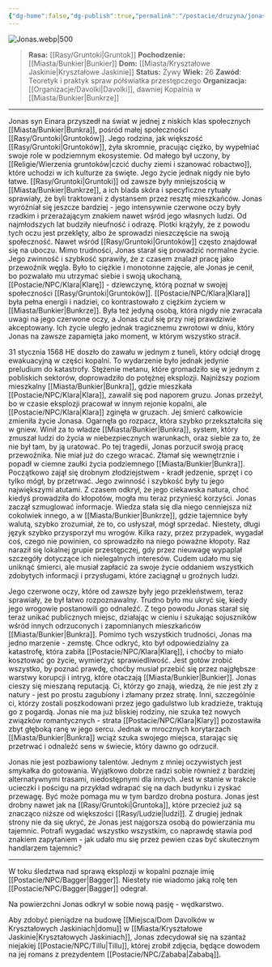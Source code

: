 ```yaml
---
{"dg-home":false,"dg-publish":true,"permalink":"/postacie/druzyna/jonas-syn-einara/","dgPassFrontmatter":true}
---
```


![Jonas.webp|500](/img/user/Vault/Grafiki/Dru%C5%BCyna/Jonas.webp)

> **Rasa:** [[Rasy/Gruntoki\|Gruntok]]
> **Pochodzenie:** [[Miasta/Bunkier\|Bunkier]]
> **Dom:** [[Miasta/Kryształowe Jaskinie\|Kryształowe Jaskinie]]
> **Status:** Żywy
> **Wiek:** 26
> **Zawód**: Teoretyk i praktyk spraw półświatka przestępczego
> **Organizacja:** [[Organizacje/Davolki\|Davolki]], dawniej Kopalnia w [[Miasta/Bunkier\|Bunkrze]]

---

Jonas syn Einara przyszedł na świat w jednej z niskich klas społecznych [[Miasta/Bunkier\|Bunkra]], pośród małej społeczności [[Rasy/Gruntoki\|Gruntoków]]. Jego rodzina, jak większość [[Rasy/Gruntoki\|Gruntoków]], żyła skromnie, pracując ciężko, by wypełniać swoje role w podziemnym ekosystemie. Od małego był uczony, by [[Religie/Wierzenia gruntoków\|czcić duchy ziemi i szanować robactwo]], które uchodzi w ich kulturze za święte. Jego życie jednak nigdy nie było łatwe. [[Rasy/Gruntoki\|Gruntoki]] od zawsze były mniejszością w [[Miasta/Bunkier\|Bunkrze]], a ich blada skóra i specyficzne rytuały sprawiały, że byli traktowani z dystansem przez resztę mieszkańców. Jonas wyróżniał się jeszcze bardziej - jego intensywnie czerwone oczy były rzadkim i przerażającym znakiem nawet wśród jego własnych ludzi. Od najmłodszych lat budziły nieufność i odrazę. Plotki krążyły, że z powodu tych oczu jest przeklęty, albo że sprowadzi nieszczęście na swoją społeczność. Nawet wśród [[Rasy/Gruntoki\|Gruntoków]] często znajdował się na uboczu. Mimo trudności, Jonas starał się prowadzić normalne życie. Jego zwinność i szybkość sprawiły, że z czasem znalazł pracę jako przewoźnik węgla. Było to ciężkie i monotonne zajęcie, ale Jonas je cenił, bo pozwalało mu utrzymać siebie i swoją ukochaną, [[Postacie/NPC/Klara\|Klarę]] - dziewczynę, którą poznał w swojej społeczności [[Rasy/Gruntoki\|Gruntoków]]. [[Postacie/NPC/Klara\|Klara]] była pełna energii i nadziei, co kontrastowało z ciężkim życiem w [[Miasta/Bunkier\|Bunkrze]]. Była też jedyną osobą, która nigdy nie zwracała uwagi na jego czerwone oczy, a Jonas czuł się przy niej prawdziwie akceptowany. Ich życie uległo jednak tragicznemu zwrotowi w dniu, który Jonas na zawsze zapamięta jako moment, w którym wszystko stracił.

31 stycznia 1568 HE doszło do zawału w jednym z tuneli, który odciął drogę ewakuacyjną w części kopalni. To wydarzenie było jednak jedynie preludium do katastrofy. Stężenie metanu, które gromadziło się w jednym z pobliskich sektorów, doprowadziło do potężnej eksplozji. Najniższy poziom mieszkalny [[Miasta/Bunkier\|Bunkra]], gdzie mieszkała [[Postacie/NPC/Klara\|Klara]], zawalił się pod naporem gruzu. Jonas przeżył, bo w czasie eksplozji pracował w innym rejonie kopalni, ale [[Postacie/NPC/Klara\|Klara]] zginęła w gruzach. Jej śmierć całkowicie zmieniła życie Jonasa. Ogarnęła go rozpacz, która szybko przekształciła się w gniew. Winił za to władze [[Miasta/Bunkier\|Bunkra]], system, który zmuszał ludzi do życia w niebezpiecznych warunkach, oraz siebie za to, że nie był tam, by ją uratować. Po tej tragedii, Jonas porzucił swoją pracę przewoźnika. Nie miał już do czego wracać. Złamał się wewnętrznie i popadł w ciemne zaułki życia podziemnego [[Miasta/Bunkier\|Bunkra]]. Początkowo zajął się drobnym złodziejstwem - kradł jedzenie, sprzęt i co tylko mógł, by przetrwać. Jego zwinność i szybkość były tu jego największymi atutami. Z czasem odkrył, że jego ciekawska natura, choć kiedyś prowadziła do kłopotów, mogła mu teraz przynieść korzyści. Jonas zaczął szmuglować informacje. Wiedza stała się dla niego cenniejsza niż cokolwiek innego, a w [[Miasta/Bunkier\|Bunkrze]], gdzie tajemnice były walutą, szybko zrozumiał, że to, co usłyszał, mógł sprzedać. Niestety, długi język szybko przysporzył mu wrogów. Kilka razy, przez przypadek, wygadał coś, czego nie powinien, co sprowadziło na niego poważne kłopoty. Raz naraził się lokalnej grupie przestępczej, gdy przez nieuwagę wypaplał szczegóły dotyczące ich nielegalnych interesów. Cudem udało mu się uniknąć śmierci, ale musiał zapłacić za swoje życie oddaniem wszystkich zdobytych informacji i przysługami, które zaciągnął u groźnych ludzi.

Jego czerwone oczy, które od zawsze były jego przekleństwem, teraz sprawiały, że był łatwo rozpoznawalny. Trudno było mu ukryć się, kiedy jego wrogowie postanowili go odnaleźć. Z tego powodu Jonas starał się teraz unikać publicznych miejsc, działając w cieniu i szukając sojuszników wśród innych odrzuconych i zapomnianych mieszkańców [[Miasta/Bunkier\|Bunkra]]. Pomimo tych wszystkich trudności, Jonas ma jedno marzenie - zemstę. Chce odkryć, kto był odpowiedzialny za katastrofę, która zabiła [[Postacie/NPC/Klara\|Klarę]], i choćby to miało kosztować go życie, wymierzyć sprawiedliwość. Jest gotów zrobić wszystko, by poznać prawdę, choćby musiał przebić się przez najgłębsze warstwy korupcji i intryg, które otaczają [[Miasta/Bunkier\|Bunkier]]. Jonas cieszy się mieszaną reputacją. Ci, którzy go znają, wiedzą, że nie jest zły z natury - jest po prostu zagubiony i złamany przez stratę. Inni, szczególnie ci, którzy zostali poszkodowani przez jego gadulstwo lub kradzieże, traktują go z pogardą. Jonas nie ma już bliskiej rodziny, nie szuka też nowych związków romantycznych - strata [[Postacie/NPC/Klara\|Klary]] pozostawiła zbyt głęboką ranę w jego sercu. Jednak w mrocznych korytarzach [[Miasta/Bunkier\|Bunkra]] wciąż szuka swojego miejsca, starając się przetrwać i odnaleźć sens w świecie, który dawno go odrzucił.

Jonas nie jest pozbawiony talentów. Jednym z mniej oczywistych jest smykałka do gotowania. Wyjątkowo dobrze radzi sobie również z bardziej alternatywnymi trasami, niedostępnymi dla innych. Jest w stanie w trakcie ucieczki i pościgu na przykład wdrapać się na dach budynku i zyskać przewagę. Być może pomaga mu w tym bardzo drobna postura. Jonas jest drobny nawet jak na [[Rasy/Gruntoki\|Gruntoka]], które przecież już są znacząco niższe od większości [[Rasy/Ludzie\|ludzi]]. Z drugiej jednak strony nie da się ukryć, że Jonas jest najgorsza osobą do powierzania mu tajemnic. Potrafi wygadać wszystko wszystkim, co naprawdę stawia pod znakiem zapytaniem - jak udało mu się przez pewien czas być skutecznym handlarzem tajemnic?

---

W toku śledztwa nad sprawą eksplozji w kopalni poznaje imię [[Postacie/NPC/Bagger\|Bagger]]. Niestety nie wiadomo jaką rolę ten [[Postacie/NPC/Bagger\|Bagger]] odegrał.

Na powierzchni Jonas odkrył w sobie nową pasję - wędkarstwo.

Aby zdobyć pieniądze na budowę [[Miejsca/Dom Davolków w Kryształowych Jaskiniach\|domu]] w [[Miasta/Kryształowe Jaskinie\|Kryształowych Jaskiniach]], Jonas zdecydował się na szantaż niejakiej [[Postacie/NPC/Tillu\|Tillu]], której zrobił zdjęcia, będące dowodem na jej romans z prezydentem [[Postacie/NPC/Zababa\|Zababą]].